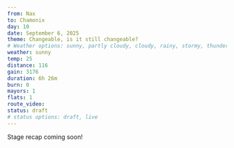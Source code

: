 ```yaml
---
from: Nax
to: Chamonix
day: 10
date: September 6, 2025
theme: Changeable, is it still changeable?
# Weather options: sunny, partly cloudy, cloudy, rainy, stormy, thunder, snowy, foggy
weather: sunny
temp: 25
distance: 116
gain: 3176
duration: 6h 26m
burn: 0
mayors: 1
flats: 1
route_video: 
status: draft
# status options: draft, live
---
```


Stage recap coming soon!
